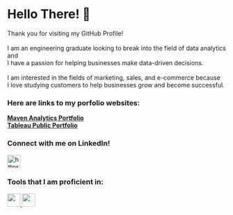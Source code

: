 <h1 align="left">Hello There! 👋</h1>
<p align="left"> Thank you for visiting my GitHub Profile! <br> <br>
                 I am an engineering graduate looking to break into the field of data analytics and <br>
                 I have a passion for helping businesses make data-driven decisions. <br> <br>
                 I am interested in the fields of marketing, sales, and e-commerce because <br>
                 I love studying customers to help businesses grow and become successful. </p>

<h3 alight="left">Here are links to my porfolio websites:</h3>
<p>
<a href="https://www.mavenanalytics.io/profile/Chris-Barnett/87013525"><strong>Maven Analytics Portfolio</strong></a> <br>
<a href="https://public.tableau.com/app/profile/chris.barnett3765/vizzes"><strong>Tableau Public Portfolio</strong></a>
</p>

<h3 align="left">Connect with me on LinkedIn!</h3>
<p align="left">
  <a href="https://www.linkedin.com/in/chris-b-79abbb125/" target="blank">
  <img align="center" src="https://raw.githubusercontent.com/rahuldkjain/github-profile-readme-generator/master/src/images/icons/Social/linked-in-alt.svg"
                      alt="https://www.linkedin.com/in/chris-b-79abbb125/" height="30" width="30" /> </a>
</p>

<h3 align="left">Tools that I am proficient in:</h3>

<p>
  <a href="https://i.imgur.com/m5DOC4b.png" target="_blank" rel="noreferrer">
  <img src="https://i.imgur.com/m5DOC4b.png" width="30" height="30"> </a>

  <a href="https://imgur.com/qaBHcYQ.png" target="_blank" rel="noreferrer">
  <img src="https://i.imgur.com/qaBHcYQ.png" width="30" height="30"> </a>
</p>
